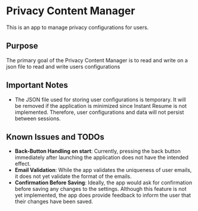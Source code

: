 # Privacy Content Manager

This is an app to manage privacy configurations for users.

## Purpose

The primary goal of the Privacy Content Manager is to read and write on a json file to read and write users configurations

## Important Notes

- The JSON file used for storing user configurations is temporary. It will be removed if the application is minimized since Instant Resume is not implemented. Therefore, user configurations and data will not persist between sessions.

## Known Issues and TODOs

- **Back-Button Handling on start**: Currently, pressing the back button immediately after launching the application does not have the intended effect.
- **Email Validation**: While the app validates the uniqueness of user emails, it does not yet validate the format of the emails.
- **Confirmation Before Saving**: Ideally, the app would ask for confirmation before saving any changes to the settings. Although this feature is not yet implemented, the app does provide feedback to inform the user that their changes have been saved.
